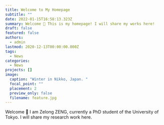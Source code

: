 ```yaml
---
title: Welcome to My Homepage
subtitle: ""
date: 2022-01-15T16:58:13.323Z
summary: Welcome 👋 This is my homepage! I will share my works here!
draft: false
featured: false
authors:
  - admin
lastmod: 2020-12-13T00:00:00.000Z
tags:
  - News
categories:
  - News
projects: []
image:
  caption: "Winter in Nikko, Japan. "
  focal_point: ""
  placement: 2
  preview_only: false
  filename: feature.jpg
---
```

Welcome 👋 I am Zelong ZENG, currently a PhD student of the University of Tokyo. I will share my research work  here.